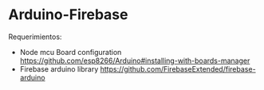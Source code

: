 # Arduino-Firebase
Requerimientos:
- Node mcu Board configuration https://github.com/esp8266/Arduino#installing-with-boards-manager
- Firebase arduino library https://github.com/FirebaseExtended/firebase-arduino
